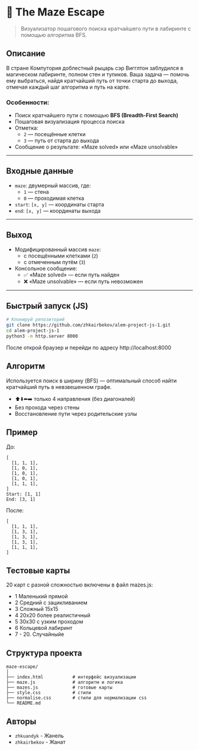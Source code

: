 # 🧩 The Maze Escape

> Визуализатор пошагового поиска кратчайшего пути в лабиринте с помощью алгоритма BFS.

## Описание

В стране Компутория доблестный рыцарь сэр Вигглтон заблудился в магическом лабиринте, полном стен и тупиков. Ваша задача — помочь ему выбраться, найдя кратчайший путь от точки старта до выхода, отмечая каждый шаг алгоритма и путь на карте.

### Особенности:

- Поиск кратчайшего пути с помощью **BFS (Breadth-First Search)**
- Пошаговая визуализация процесса поиска
- Отметка:
  - `2` — посещённые клетки
  - `3` — путь от старта до выхода
- Сообщение о результате: «Maze solved» или «Maze unsolvable»

---

## Входные данные

- `maze`: двумерный массив, где:
  - `1` — стена
  - `0` — проходимая клетка
- `start`: `[x, y]` — координаты старта
- `end`: `[x, y]` — координаты выхода

---

## Выход

- Модифицированный массив `maze`:
  - с посещёнными клетками (`2`)
  - с отмеченным путём (`3`)
- Консольное сообщение:
  - ✅ «Maze solved» — если путь найден
  - ❌ «Maze unsolvable» — если путь невозможен

---

## Быстрый запуск (JS)

```bash
# Клонируй репозиторий
git clone https://github.com/zhkairbekov/alem-project-js-1.git
cd alem-project-js-1
python3 -m http.server 8000
```
После открой браузер и перейди по адресу http://localhost:8000

## Алгоритм
Используется поиск в ширину (BFS) — оптимальный способ найти кратчайший путь в невзвешенном графе.

- ⬆️⬇️⬅️➡️ только 4 направления (без диагоналей)
- Без прохода через стены
- Восстановление пути через родительские узлы

## Пример

До:
```
[
  [1, 1, 1],
  [1, 0, 1],
  [1, 0, 1],
  [1, 0, 1],
  [1, 1, 1],
]
Start: [1, 1]
End: [3, 1]
```
После:
```
[
  [1, 1, 1],
  [1, 3, 1],
  [1, 3, 1],
  [1, 3, 1],
  [1, 1, 1],
]
```
## Тестовые карты
20 карт с разной сложностью включены в файл mazes.js:

- 1 Маленький прямой
- 2 Средний с зацикливанием
- 3 Сложный 15х15
- 4 20х20 более реалистичный
- 5 30х30 с узким проходом
- 6 Кольцевой лабиринт
- 7 - 20. Случайныйе

## Структура проекта
```
maze-escape/
│
├── index.html           # интерфейс визуализации
├── maze.js              # алгоритм и логика
├── mazes.js             # готовые карты
├── style.css            # стили
├── normalise.css        # стили для нормализации сss
└── README.md
```

## Авторы
- `zhkuandyk` - Жанель 
- `zhkairbekov` - Жанат